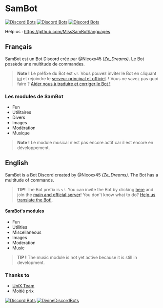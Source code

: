 # SamBot
[![Discord Bots](https://discordbots.org/api/widget/status/481753714982518786.svg?noavatar=true)](https://discordbots.org/bot/481753714982518786) [![Discord Bots](https://discordbots.org/api/widget/upvotes/481753714982518786.svg?noavatar=true)](https://discordbots.org/bot/481753714982518786) [![Discord Bots](https://discordbots.org/api/widget/lib/481753714982518786.svg?noavatar=true)](https://discordbots.org/bot/481753714982518786)

Help us : https://github.com/MissSamBot/languages

## Français

SamBot est un Bot Discord créé par @Nicoxx45 *(Ze_Dreams)*. Le Bot possède une multitude de commandes.
>**Note !** Le préfixe du Bot est `s!`. Vous pouvez inviter le Bot en cliquant [ici](https://discordapp.com/oauth2/authorize/?permissions=2146827639&scope=bot&client_id=481753714982518786) et rejoindre le [serveur principal et officiel](https://discord.gg/3rgrU92).
!
Vous ne savez pas quoi faire ? [Aider nous à traduire et corriger le Bot !](https://github.com/MissSamBot/languages)

### Les modules de SamBot
- Fun
- Utilitaires
- Divers
- Images
- Modération
- Musique

>**Note !** Le module musical n'est pas encore actif car il est encore en développement.

## English

SamBot is a Bot Discord created by @Nicoxx45 *(Ze_Dreams)*. The Bot has a multitude of commands.
>**TIP!** The Bot prefix is `s!`. You can invite the Bot by clicking [here](https:/discordapp.comoauth2authorize?permissions=2146827639&scope=bot&client_id=48175371414982518786) and join the [main and official server](https:/discord.gg3rgrU92)! You don't know what to do? [Help us translate the Bot!](https:/github.comMissSamBotlanguages).

#### SamBot's modules
- Fun
- Utilities
- Miscellaneous
- Images
- Moderation
- Music

> **TIP !** The music module is not yet active because it is still in development.

### Thanks to
- [UniX Team](https://github.com/UniX-Team/) 
- Moitié prix

[![Discord Bots](https://discordbots.org/api/widget/481753714982518786.svg?usernamecolor=E8F1F2&topcolor=1F2121&middlecolor=37393A&highlightcolor=37393A&datacolor=E8F1F2&labelcolor=C7D3DD)](https://discordbots.org/bot/481753714982518786) [![DivineDiscordBots](https://divinediscordbots.com/api/widget/481753714982518786.svg)](https://divinediscordbots.com/bots/481753714982518786)
